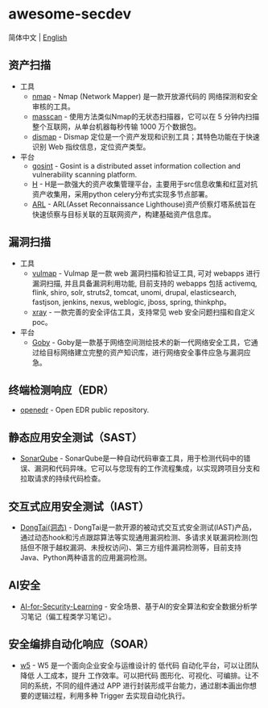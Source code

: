 # awesome-secdev
简体中文 | [English](/README.en.md)

## 资产扫描
- 工具
  - [nmap](https://github.com/nmap/nmap) - Nmap (Network Mapper) 是一款开放源代码的 网络探测和安全审核的工具。
  - [masscan](https://github.com/robertdavidgraham/masscan) - 使用方法类似Nmap的无状态扫描器，它可以在 5 分钟内扫描整个互联网，从单台机器每秒传输 1000 万个数据包。
  - [dismap](https://github.com/zhzyker/dismap) - Dismap 定位是一个资产发现和识别工具；其特色功能在于快速识别 Web 指纹信息，定位资产类型。
- 平台
  - [gosint](https://github.com/1in9e/gosint) - Gosint is a distributed asset information collection and vulnerability scanning platform.
  - [H](https://github.com/SiJiDo/H) - H是一款强大的资产收集管理平台，主要用于src信息收集和红蓝对抗资产收集用，采用python celery分布式实现多节点部署。
  - [ARL](https://github.com/TophantTechnology/ARL) - ARL(Asset Reconnaissance Lighthouse)资产侦察灯塔系统旨在快速侦察与目标关联的互联网资产，构建基础资产信息库。

## 漏洞扫描
- 工具
  - [vulmap](https://github.com/zhzyker/vulmap) - Vulmap 是一款 web 漏洞扫描和验证工具, 可对 webapps 进行漏洞扫描, 并且具备漏洞利用功能, 目前支持的 webapps 包括 activemq, flink, shiro, solr, struts2, tomcat, unomi, drupal, elasticsearch, fastjson, jenkins, nexus, weblogic, jboss, spring, thinkphp。
  - [xray](https://github.com/chaitin/xray) - 一款完善的安全评估工具，支持常见 web 安全问题扫描和自定义 poc。
- 平台
  - [Goby](https://github.com/gobysec/Goby) - Goby是一款基于网络空间测绘技术的新一代网络安全工具，它通过给目标网络建立完整的资产知识库，进行网络安全事件应急与漏洞应急。

## 终端检测响应（EDR）
- [openedr](https://github.com/ComodoSecurity/openedr) - Open EDR public repository.

## 静态应用安全测试（SAST）
- [SonarQube](https://github.com/SonarSource/sonarqube) - SonarQube是一种自动代码审查工具，用于检测代码中的错误、漏洞和代码异味。它可以与您现有的工作流程集成，以实现跨项目分支和拉取请求的持续代码检查。

## 交互式应用安全测试（IAST）
- [DongTai(洞态)](https://github.com/HXSecurity/DongTai) - DongTai是一款开源的被动式交互式安全测试(IAST)产品，通过动态hook和污点跟踪算法等实现通用漏洞检测、多请求关联漏洞检测(包括但不限于越权漏洞、未授权访问)、第三方组件漏洞检测等，目前支持Java、Python两种语言的应用漏洞检测。

## AI安全
- [AI-for-Security-Learning](https://github.com/404notf0und/AI-for-Security-Learning) - 安全场景、基于AI的安全算法和安全数据分析学习笔记（偏工程类学习笔记）。

## 安全编排自动化响应（SOAR）
- [w5](https://github.com/w5teams/w5) - W5 是一个面向企业安全与运维设计的 低代码 自动化平台，可以让团队降低 人工成本，提升 工作效率。可以把代码 图形化、可视化、可编排。让不同的系统，不同的组件通过 APP 进行封装形成平台能力，通过剧本画出你想要的逻辑过程，利用多种 Trigger 去实现自动化执行。
